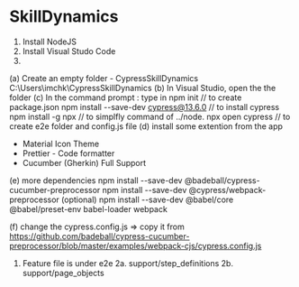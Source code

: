 # SkillDynamics

1. Install NodeJS
2. Install Visual Studo Code
3. 
(a) Create an empty folder - CypressSkillDynamics
	C:\Users\imchk\CypressSkillDynamics
(b) In Visual Studio, open the the folder 
(c) In the command prompt : type in 
npm init    // to create package.json
npm  install --save-dev cypress@13.6.0       // to install cypress
npm install -g npx               // to simplfly command of ../node.
npx open cypress		// to create e2e folder and config.js file
(d) install some extention from the app
- Material Icon Theme
- Prettier - Code formatter
- Cucumber (Gherkin) Full Support

(e) more dependencies
npm install --save-dev @badeball/cypress-cucumber-preprocessor
npm install --save-dev @cypress/webpack-preprocessor
(optional)  npm install --save-dev @babel/core @babel/preset-env babel-loader webpack

(f) change the cypress.config.js
=> copy it from https://github.com/badeball/cypress-cucumber-preprocessor/blob/master/examples/webpack-cjs/cypress.config.js

1. Feature file is under e2e
2a. support/step_definitions
2b. support/page_objects
